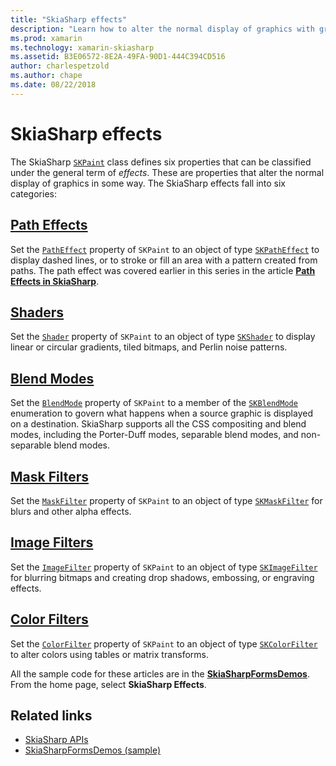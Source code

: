 ```yaml
---
title: "SkiaSharp effects"
description: "Learn how to alter the normal display of graphics with gradients, bitmap tiling, blend modes, blur and other effects."
ms.prod: xamarin
ms.technology: xamarin-skiasharp
ms.assetid: B3E06572-8E2A-49FA-90D1-444C394CD516
author: charlespetzold
ms.author: chape
ms.date: 08/22/2018
---
```


# SkiaSharp effects

The SkiaSharp [`SKPaint`](xref:SkiaSharp.SKPaint) class defines six properties that can be classified under the general term of _effects_. These are properties that alter the normal display of graphics in some way. The SkiaSharp effects fall into six categories:

## [Path Effects](../curves/effects.md)

Set the [`PathEffect`](xref:SkiaSharp.SKPaint.PathEffect) property of `SKPaint` to an object of type [`SKPathEffect`](xref:SkiaSharp.SKPathEffect) to display dashed lines, or to stroke or fill an area with a pattern created from paths. The path effect was covered earlier in this series in the article [**Path Effects in SkiaSharp**](../curves/effects.md).

## [Shaders](shaders/index.md)

Set the [`Shader`](xref:SkiaSharp.SKPaint.Shader) property of `SKPaint` to an object of type [`SKShader`](xref:SkiaSharp.SKShader) to display linear or circular gradients, tiled bitmaps, and Perlin noise patterns.

## [Blend Modes](blend-modes/index.md)

Set the [`BlendMode`](xref:SkiaSharp.SKPaint.BlendMode) property of `SKPaint` to a member of the [`SKBlendMode`](xref:SkiaSharp.SKBlendMode) enumeration to govern what happens when a source graphic is displayed on a destination. SkiaSharp supports all the CSS compositing and blend modes, including the Porter-Duff modes, separable blend modes, and non-separable blend modes.

## [Mask Filters](mask-filters.md)

Set the [`MaskFilter`](xref:SkiaSharp.SKPaint.MaskFilter) property of `SKPaint` to an object of type [`SKMaskFilter`](xref:SkiaSharp.SKMaskFilter) for blurs and other alpha effects.

## [Image Filters](image-filters.md)

Set the [`ImageFilter`](xref:SkiaSharp.SKPaint.ImageFilter) property of `SKPaint` to an object of type [`SKImageFilter`](xref:SkiaSharp.SKImageFilter) for blurring bitmaps and creating drop shadows, embossing, or engraving effects.

## [Color Filters](color-filters.md)

Set the [`ColorFilter`](xref:SkiaSharp.SKPaint.ColorFilter) property of `SKPaint` to an object of type [`SKColorFilter`](xref:SkiaSharp.SKColorFilter) to alter colors using tables or matrix transforms.

All the sample code for these articles are in the [**SkiaSharpFormsDemos**](https://developer.xamarin.com/samples/xamarin-forms/SkiaSharpForms/Demos/). From the home page, select **SkiaSharp Effects**.

## Related links

- [SkiaSharp APIs](https://docs.microsoft.com/dotnet/api/skiasharp)
- [SkiaSharpFormsDemos (sample)](https://developer.xamarin.com/samples/xamarin-forms/SkiaSharpForms/Demos/)
